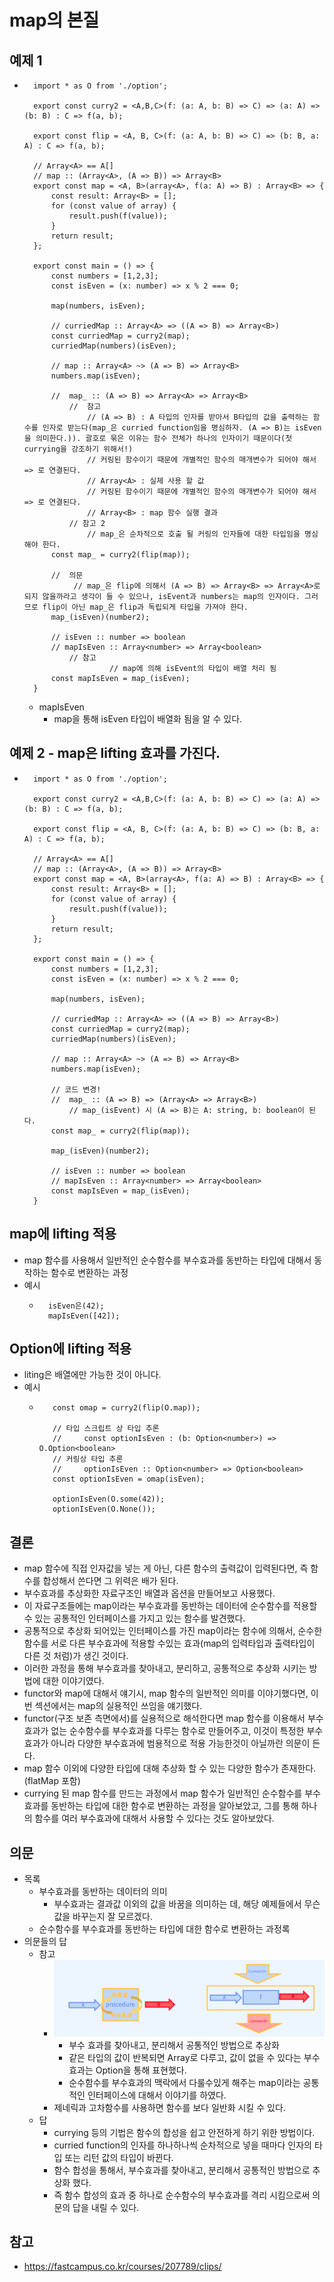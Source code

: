 # map의 본질


## 예제 1
- ```
    import * as O from './option';

    export const curry2 = <A,B,C>(f: (a: A, b: B) => C) => (a: A) => (b: B) : C => f(a, b);

    export const flip = <A, B, C>(f: (a: A, b: B) => C) => (b: B, a: A) : C => f(a, b);

    // Array<A> == A[]
    // map :: (Array<A>, (A => B)) => Array<B>
    export const map = <A, B>(array<A>, f(a: A) => B) : Array<B> => {
        const result: Array<B> = [];
        for (const value of array) {
            result.push(f(value));
        }
        return result;
    };

    export const main = () => {
        const numbers = [1,2,3];
        const isEven = (x: number) => x % 2 === 0;

        map(numbers, isEven);

        // curriedMap :: Array<A> => ((A => B) => Array<B>)
        const curriedMap = curry2(map);
        curriedMap(numbers)(isEven);

        // map :: Array<A> ~> (A => B) => Array<B>
        numbers.map(isEven);

        //  map_ :: (A => B) => Array<A> => Array<B>
            //  참고
                // (A => B) : A 타입의 인자를 받아서 B타입의 값을 출력하는 함수를 인자로 받는다(map_은 curried function임을 명심하자. (A => B)는 isEven을 의미한다.)). 괄호로 묶은 이유는 함수 전체가 하나의 인자이기 때문이다(첫 currying을 강조하기 위해서!)
                // 커링된 함수이기 때문에 개별적인 함수의 매개변수가 되어야 해서 => 로 연결된다. 
                // Array<A> : 실제 사용 할 값
                // 커링된 함수이기 때문에 개별적인 함수의 매개변수가 되어야 해서 => 로 연결된다. 
                // Array<B> : map 함수 실행 결과
            // 참고 2
                // map_은 순차적으로 호출 될 커링의 인자들에 대한 타입임을 명심해야 한다.
        const map_ = curry2(flip(map));

        //  의문
             // map_은 flip에 의해서 (A => B) => Array<B> => Array<A>로 되지 않을까라고 생각이 들 수 있으나, isEvent과 numbers는 map의 인자이다. 그러므로 flip이 아닌 map_은 flip과 독립되게 타입을 가져야 한다.
        map_(isEven)(number2);

        // isEven :: number => boolean
        // mapIsEven :: Array<number> => Array<boolean>
            // 참고
                     // map에 의해 isEvent의 타입이 배열 처리 됨
        const mapIsEven = map_(isEven);
    }
  ```
    - mapIsEven
        - map을 통해 isEven 타입이 배열화 됨을 알 수 있다.

## 예제 2 - map은 lifting 효과를 가진다.
- ```
    import * as O from './option';

    export const curry2 = <A,B,C>(f: (a: A, b: B) => C) => (a: A) => (b: B) : C => f(a, b);

    export const flip = <A, B, C>(f: (a: A, b: B) => C) => (b: B, a: A) : C => f(a, b);

    // Array<A> == A[]
    // map :: (Array<A>, (A => B)) => Array<B>
    export const map = <A, B>(array<A>, f(a: A) => B) : Array<B> => {
        const result: Array<B> = [];
        for (const value of array) {
            result.push(f(value));
        }
        return result;
    };

    export const main = () => {
        const numbers = [1,2,3];
        const isEven = (x: number) => x % 2 === 0;

        map(numbers, isEven);

        // curriedMap :: Array<A> => ((A => B) => Array<B>)
        const curriedMap = curry2(map);
        curriedMap(numbers)(isEven);

        // map :: Array<A> ~> (A => B) => Array<B>
        numbers.map(isEven);

        // 코드 변경!
        //  map_ :: (A => B) => (Array<A> => Array<B>)
            // map_(isEvent) 시 (A => B)는 A: string, b: boolean이 된다. 
        const map_ = curry2(flip(map));

        map_(isEven)(number2);

        // isEven :: number => boolean
        // mapIsEven :: Array<number> => Array<boolean>
        const mapIsEven = map_(isEven);
    }
  ```
## map에 lifting 적용
  - map 함수를 사용해서 일반적인 순수함수를 부수효과를 동반하는 타입에 대해서 동작하는 함수로 변환하는 과정
  - 예시
    - ```
        isEven은(42);
        mapIsEven([42]);
      ```
## Option에 lifting 적용 
  - liting은 배열에만 가능한 것이 아니다.
  - 예시
    - ```
         const omap = curry2(flip(O.map));

         // 타입 스크립트 상 타입 추론
         //     const optionIsEven : (b: Option<number>) => O.Option<boolean>
         // 커링상 타입 추론
         //     optionIsEven :: Option<number> => Option<boolean>
         const optionIsEven = omap(isEven);

         optionIsEven(O.some(42));
         optionIsEven(O.None());
      ```
## 결론
 - map 함수에 직접 인자값을 넣는 게 아닌, 다른 함수의 출력값이 입력된다면, 즉 함수를 합성해서 쓴다면 그 위력은 배가 된다.
 - 부수효과를 추상화한 자료구조인 배열과 옵션을 만들어보고 사용했다.
 - 이 자료구조들에는 map이라는 부수효과를 동반하는 데이터에 순수함수를 적용할 수 있는 공통적인 인터페이스를 가지고 있는 함수를 발견했다.
 - 공통적으로 추상화 되어있는 인터페이스를 가진 map이라는 함수에 의해서, 순수한 함수를 서로 다른 부수효과에 적용할 수있는 효과(map의 입력타입과 출력타입이 다른 것 처럼)가 생긴 것이다.
 - 이러한 과정을 통해 부수효과를 찾아내고, 분리하고, 공통적으로 추상화 시키는 방법에 대한 이야기였다.
 - functor와 map에 대해서 얘기시, map 함수의 일반적인 의미를 이야기했다면, 이번 섹션에서는 map의 실용적인 쓰임을 얘기했다.
 - functor(구조 보존 측면에서)를 실용적으로 해석한다면 map 함수를 이용해서 부수효과가 없는 순수함수를 부수효과를 다루는 함수로 만들어주고, 이것이 특정한 부수효과가 아니라 다양한 부수효과에 범용적으로 적용 가능한것이 아닐까란 의문이 든다.
 - map 함수 이외에 다양한 타입에 대해 추상화 할 수 있는 다양한 함수가 존재한다. (flatMap 포함)
 - currying 된 map 함수를 만드는 과정에서 map 함수가 일반적인 순수함수를 부수효과를 동반하는 타입에 대한 함수로 변환하는 과정을 알아보았고, 그를 통해 하나의 함수를 여러 부수효과에 대해서 사용할 수 있다는 것도 알아보았다.

## 의문
 - 목록
   - 부수효과를 동반하는 데이터의 의미
       - 부수효과는 결과값 이외의 값을 바꿈을 의미하는 데, 해당 예제들에서 무슨 값을 바꾸는지 잘 모르겠다.
   - 순수함수를 부수효과를 동반하는 타입에 대한 함수로 변환하는 과정록
 - 의문들의 답
   - 참고
       - ![23.png](./imgs/23.png)
         - 부수 효과를 찾아내고, 분리해서 공통적인 방법으로 추상화
         - 같은 타입의 값이 반복되면 Array로 다루고, 값이 없을 수 있다는 부수효과는 Option을 통해 표현했다.
         - 순수함수를 부수효과의 맥락에서 다룰수있게 해주는 map이라는 공통적인 인터페이스에 대해서 이야기를 하였다.
       - 제네릭과 고차함수를 사용하면 함수를 보다 일반화 시킬 수 있다. 
   - 답
     - currying 등의 기법은 함수의 합성을 쉽고 안전하게 하기 위한 방법이다.
     - curried function의 인자를 하나하나씩 순차적으로 넣을 때마다 인자의 타입 또는 리턴 값의 타입이 바뀐다.
     - 함수 합성을 통해서, 부수효과를 찾아내고, 분리해서 공통적인 방법으로 추상화 했다. 
     - 즉 함수 합성의 효과 중 하나로 순수함수의 부수효과를 격리 시킴으로써 의문의 답을 내릴 수 있다.
## 참고
 - https://fastcampus.co.kr/courses/207789/clips/